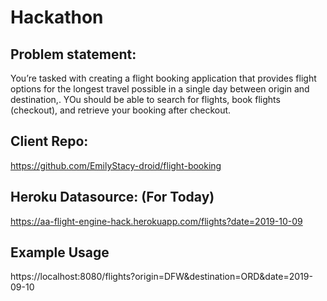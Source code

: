 # Hackathon 
## Problem statement:
You’re tasked with creating a flight booking application that provides flight options for the longest travel possible in a single day between origin and destination,. YOu should be able to search for flights, book flights (checkout), and retrieve your booking after checkout.

## Client Repo:
https://github.com/EmilyStacy-droid/flight-booking

## Heroku Datasource: (For Today)
https://aa-flight-engine-hack.herokuapp.com/flights?date=2019-10-09

## Example Usage
https://localhost:8080/flights?origin=DFW&destination=ORD&date=2019-09-10
